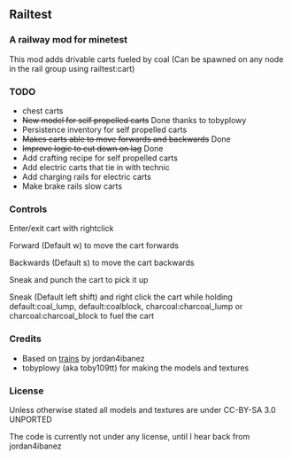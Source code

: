 ## Railtest

### A railway mod for minetest

This mod adds drivable carts fueled by coal (Can be spawned on any node in the rail group using railtest:cart)

### TODO

* chest carts
* ~~New model for self propelled carts~~ Done thanks to tobyplowy
* Persistence inventory for self propelled carts
* ~~Makes carts able to move forwards and backwards~~ Done
* ~~Improve logic to cut down on lag~~ Done
* Add crafting recipe for self propelled carts
* Add electric carts that tie in with technic
* Add charging rails for electric carts
* Make brake rails slow carts

### Controls

Enter/exit cart with rightclick

Forward (Default w) to move the cart forwards

Backwards (Default s) to move the cart backwards

Sneak and punch the cart to pick it up

Sneak (Default left shift) and right click the cart while holding default:coal_lump, default:coalblock, charcoal:charcoal_lump or charcoal:charcoal_block to fuel the cart

### Credits

* Based on [trains](https://github.com/jordan4ibanez/trains) by jordan4ibanez
* tobyplowy (aka toby109tt) for making the models and textures

### License

Unless otherwise stated all models and textures are under CC-BY-SA 3.0 UNPORTED

The code is currently not under any license, until I hear back from jordan4ibanez
